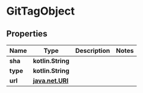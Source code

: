 
# GitTagObject

## Properties
Name | Type | Description | Notes
------------ | ------------- | ------------- | -------------
**sha** | **kotlin.String** |  | 
**type** | **kotlin.String** |  | 
**url** | [**java.net.URI**](java.net.URI.md) |  | 



